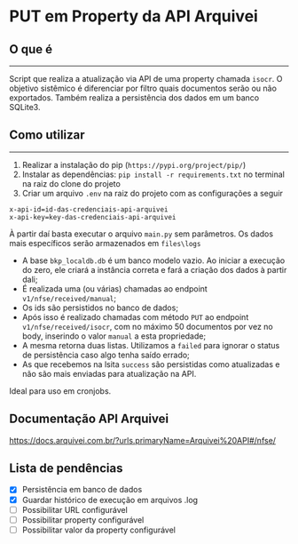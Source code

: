 # PUT em Property da API Arquivei

## O que é
-------------
Script que realiza a atualização via API de uma property chamada `isocr`. O objetivo sistêmico é diferenciar por filtro quais documentos serão ou não exportados.
Também realiza a persistência dos dados em um banco SQLite3.

## Como utilizar
-------------
1. Realizar a instalação do pip (`https://pypi.org/project/pip/`)
2. Instalar as dependências: `pip install -r requirements.txt` no terminal na raiz do clone do projeto
3. Criar um arquivo `.env` na raiz do projeto com as configurações a seguir
```
x-api-id=id-das-credenciais-api-arquivei
x-api-key=key-das-credenciais-api-arquivei
```

À partir daí basta executar o arquivo `main.py` sem parâmetros. Os dados mais específicos serão armazenados em `files\logs`

* A base `bkp_localdb.db` é um banco modelo vazio. Ao iniciar a execução do zero, ele criará a instância correta e fará a criação dos dados à partir dali;
* É realizada uma (ou várias) chamadas ao endpoint `v1/nfse/received/manual`;
* Os ids são persistidos no banco de dados;
* Após isso é realizado chamadas com método `PUT` ao endpoint `v1/nfse/received/isocr`, com no máximo 50 documentos por vez no body, inserindo o valor `manual` a esta propriedade;
* A mesma retorna duas listas. Utilizamos a `failed` para ignorar o status de persistência caso algo tenha saído errado;
* As que recebemos na lsita `success` são persistidas como atualizadas e não são mais enviadas para atualização na API.

Ideal para uso em cronjobs.

## Documentação API Arquivei

https://docs.arquivei.com.br/?urls.primaryName=Arquivei%20API#/nfse/

## Lista de pendências
- [X] Persistência em banco de dados
- [X] Guardar histórico de execução em arquivos .log 
- [ ] Possibilitar URL configurável
- [ ] Possibilitar property configurável
- [ ] Possibilitar valor da property configurável
